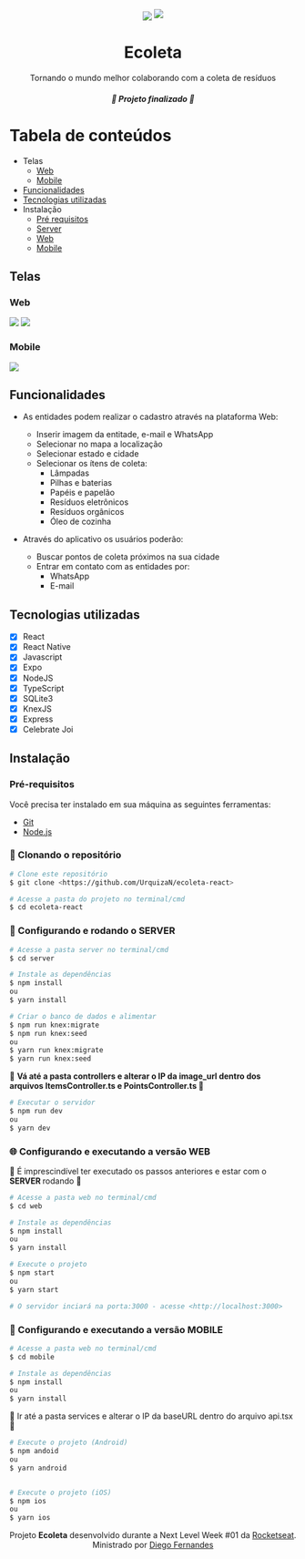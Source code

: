 <p align="center" >
<img align="center" src="/assets/banner.svg" />
<a href="https://www.linkedin.com/in/urquiza-n%C3%B3brega-b999a1105/"><img src="https://img.shields.io/badge/LinkedIn-Urquiza%20N%C3%B3brega-blue"></a>
</p>
<h1 align="center">Ecoleta</h1>
<p align="center">Tornando o mundo melhor colaborando com a coleta de resíduos</p>

<h5 align="center"> 🚀 Projeto finalizado 🚀 </h5>

Tabela de conteúdos
=================
<!--ts-->
   * Telas
      * [Web](#telas)
      * [Mobile](#mobile)
   * [Funcionalidades](#funcionalidades)
   * [Tecnologias utilizadas](#tecnologias-utilizadas)
   * Instalação
      * [Pré requisitos](#pré-requisitos)
      * [Server](#configurando-rodando-server)
      * [Web](#web)
      * [Mobile](#mobile)
<!--te-->

## Telas
### Web
<img src="assets/home-screen.svg" />
<img src="assets/register-screen.svg" />

### Mobile
<img src="assets/screen-mobile.svg" />

## Funcionalidades
- As entidades podem realizar o cadastro através na plataforma Web:
  - Inserir imagem da entitade, e-mail e WhatsApp
  - Selecionar no mapa a localização
  - Selecionar estado e cidade
  - Selecionar os ítens de coleta:
    - Lâmpadas
    - Pilhas e baterias
    - Papéis e papelão
    - Resíduos eletrônicos
    - Resíduos orgânicos
    - Óleo de cozinha

- Através do aplicativo os usuários poderão:
  - Buscar pontos de coleta próximos na sua cidade
  - Entrar em contato com as entidades por:
    - WhatsApp
    - E-mail

## Tecnologias utilizadas
- [x] React
- [x] React Native
- [x] Javascript
- [x] Expo
- [x] NodeJS
- [x] TypeScript
- [x] SQLite3
- [x] KnexJS
- [x] Express
- [x] Celebrate Joi

## Instalação

### Pré-requisitos
Você precisa ter instalado em sua máquina as seguintes ferramentas:
- [Git](https://git-scm.com)
- [Node.js](https://nodejs.org/en/) 

### 🎲 Clonando o repositório

```bash
# Clone este repositório
$ git clone <https://github.com/UrquizaN/ecoleta-react>

# Acesse a pasta do projeto no terminal/cmd
$ cd ecoleta-react
```
### 🚦 Configurando e rodando o SERVER

```bash
# Acesse a pasta server no terminal/cmd
$ cd server

# Instale as dependências
$ npm install
ou
$ yarn install

# Criar o banco de dados e alimentar
$ npm run knex:migrate
$ npm run knex:seed
ou
$ yarn run knex:migrate
$ yarn run knex:seed
```

🚨 <strong> Vá até a pasta controllers e alterar o IP da image_url dentro dos arquivos ItemsController.ts e PointsController.ts </strong> 🚨

```bash
# Executar o servidor
$ npm run dev
ou 
$ yarn dev

```

### 🌐 Configurando e executando a versão WEB
🚨 É imprescindível ter executado os passos anteriores e estar com o <strong> SERVER </strong> rodando 🚨
```bash
# Acesse a pasta web no terminal/cmd
$ cd web

# Instale as dependências
$ npm install
ou 
$ yarn install

# Execute o projeto
$ npm start
ou 
$ yarn start

# O servidor inciará na porta:3000 - acesse <http://localhost:3000>
```

### 📱 Configurando e executando a versão MOBILE
```bash
# Acesse a pasta web no terminal/cmd
$ cd mobile

# Instale as dependências
$ npm install
ou
$ yarn install
```
🚨 </strong> Ir até a pasta services e alterar o IP da baseURL dentro do arquivo api.tsx </strong> 🚨
```bash
# Execute o projeto (Android)
$ npm andoid
ou
$ yarn android


# Execute o projeto (iOS)
$ npm ios
ou
$ yarn ios
```

<p  align="center">Projeto <strong>Ecoleta</strong> desenvolvido durante a Next Level Week #01 da <a  href="https://rocketseat.com.br">Rocketseat</a>. Ministrado por <a href="https://github.com/diego3g"> Diego Fernandes </a></p>





